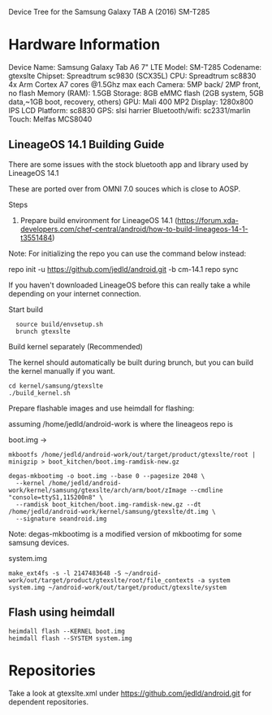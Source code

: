 Device Tree for the Samsung Galaxy TAB A (2016) SM-T285

Hardware Information
====================

Device Name:      Samsung Galaxy Tab A6 7" LTE
Model:            SM-T285
Codename:         gtexslte
Chipset:          Spreadtrum sc9830 (SCX35L) 
CPU:              Spreadtrum sc8830 4x Arm Cortex A7 cores @1.5Ghz max each
Camera:           5MP back/ 2MP front, no flash
Memory (RAM):     1.5GB
Storage:          8GB eMMC flash (2GB system, 5GB data,~1GB boot, recovery, others)
GPU:              Mali 400 MP2
Display:          1280x800 IPS LCD
Platform:         sc8830
GPS:              slsi harrier
Bluetooth/wifi:   sc2331/marlin
Touch:            Melfas MCS8040

LineageOS 14.1 Building Guide
------------------------------

There are some issues with the stock bluetooth app and library used by LineageOS 14.1

These are ported over from OMNI 7.0 souces which is close to AOSP.

Steps

1. Prepare build environment for LineageOS 14.1 (https://forum.xda-developers.com/chef-central/android/how-to-build-lineageos-14-1-t3551484)

Note: For initializing the repo you can use the command below instead:

 repo init -u https://github.com/jedld/android.git -b cm-14.1
 repo sync
 
If you haven't downloaded LineageOS before this can really take a while depending on your internet connection.

Start build

```
  source build/envsetup.sh
  brunch gtexslte
```

Build kernel separately (Recommended)

The kernel should automatically be built during brunch, but you can build the kernel manually if you want.

```
cd kernel/samsung/gtexslte
./build_kernel.sh
```

Prepare flashable images and use heimdall for flashing:

assuming /home/jedld/android-work is where the lineageos repo is

boot.img ->

```
mkbootfs /home/jedld/android-work/out/target/product/gtexslte/root | minigzip > boot_kitchen/boot.img-ramdisk-new.gz

degas-mkbootimg -o boot.img --base 0 --pagesize 2048 \
  --kernel /home/jedld/android-work/kernel/samsung/gtexslte/arch/arm/boot/zImage --cmdline "console=ttyS1,115200n8" \
  --ramdisk boot_kitchen/boot.img-ramdisk-new.gz --dt /home/jedld/android-work/kernel/samsung/gtexslte/dt.img \
  --signature seandroid.img
```

Note: degas-mkbootimg is a modified version of mkbootimg for some samsung devices.

system.img
```
make_ext4fs -s -l 2147483648 -S ~/android-work/out/target/product/gtexslte/root/file_contexts -a system system.img ~/android-work/out/target/product/gtexslte/system
```

Flash using heimdall
--------------------

```
heimdall flash --KERNEL boot.img
heimdall flash --SYSTEM system.img
```

Repositories
============

Take a look at gtexslte.xml under https://github.com/jedld/android.git for dependent repositories.

